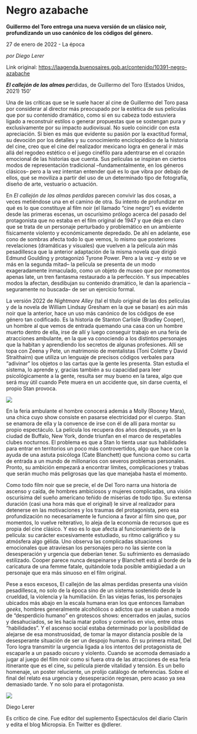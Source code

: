 # Negro azabache

**Guillermo del Toro entrega una nueva versión de un clásico noir, profundizando un uso canónico de los códigos del género.**

27 de enero de 2022 - La época

_por Diego Lerer_

Link original: https://laagenda.buenosaires.gob.ar/contenido/10391-negro-azabache



*****El callejón de las almas pe*****rdidas, de Guillermo del Toro (Estados Unidos, 2021) 150'




Una de las críticas que se le suele hacer al cine de Guillermo del Toro pasa por considerar al director más preocupado por la estética de sus películas que por su contenido dramático, como si en su cabeza todo estuviera ligado a reconstruir estilos o generar propuestas que se sostengan pura y exclusivamente por su impacto audiovisual. No suelo coincidir con esta apreciación. Si bien es más que evidente su pasión por la exactitud formal, su devoción por los detalles y su conocimiento enciclopédico de la historia del cine, creo que el cine del realizador mexicano logra en general ir más allá del regodeo estético o el juego cinéfilo para adentrarse en el corazón emocional de las historias que cuenta. Sus películas se inspiran en ciertos modos de representación tradicional –fundamentalmente, en los géneros clásicos– pero a la vez intentan entender qué es lo que vibra por debajo de ellos, qué se moviliza a partir del uso de un determinado tipo de fotografía, diseño de arte, vestuario o actuación.




En *El callejón de las almas perdidas* parecen convivir las dos cosas, a veces metiéndose una en el camino de otra. Su intento de profundizar en qué es lo que constituye al film noir (el llamado “cine negro”) es evidente desde las primeras escenas, un oscurísimo prólogo acerca del pasado del protagonista que no estaba en el film original de 1947 y que deja en claro que se trata de un personaje perturbado y problemático en un ambiente físicamente violento y económicamente depredado. De ahí en adelante, ese cono de sombras afecta todo lo que vemos, lo mismo que posteriores revelaciones (dramáticas y visuales) que vuelven a la película aún más pesadillesca que la anterior adaptación de la misma novela que dirigió Edmund Goulding y protagonizó Tyrone Power. Pero a la vez –y esto se ve más en la segunda mitad– la película se presenta de un modo exageradamente inmaculado, como un objeto de museo que por momentos apenas late, un tren fantasma restaurado a la perfección. Y sus impecables modos la afectan, desdibujan su contenido dramático, le dan la apariencia –seguramente no buscada– de ser un ejercicio formal.




La versión 2022 de *Nightmare Alley* (tal el título original de las dos películas y de la novela de William Lindsay Gresham en la que se basan) es aún más noir que la anterior, hace un uso más canónico de los códigos de ese género tan codificado. Es la historia de Stanton Carlisle (Bradley Cooper), un hombre al que vemos de entrada quemando una casa con un hombre muerto dentro de ella, irse de allí y luego conseguir trabajo en una feria de atracciones ambulante, en la que va conociendo a los distintos personajes que la habitan y aprendiendo los secretos de algunas profesiones. Allí se topa con Zeena y Pete, un matrimonio de mentalistas (Toni Colette y David Straithairn) que utiliza un lenguaje de precisos códigos verbales para “adivinar” los objetos o las cartas que la gente les presenta. Stan estudia el sistema, lo aprende y, gracias también a su capacidad para leer psicológicamente a la gente, resulta ser muy bueno en la tarea, algo que será muy útil cuando Pete muera en un accidente que, sin darse cuenta, el propio Stan provoca.




![](https://cdn.feater.me/files/images/138699/d664f204-57ff-492c-87a0-c8cc8423a397.jpg)




En la feria ambulante el hombre conocerá además a Molly (Rooney Mara), una chica cuyo show consiste en pasarse electricidad por el cuerpo. Stan se enamora de ella y la convence de irse con él de allí para montar su propio espectáculo. La película los recupera dos años después, ya en la ciudad de Buffalo, New York, donde triunfan en el marco de respetables clubes nocturnos. El problema es que a Stan lo tienta usar sus habilidades para entrar en territorios un poco más controvertidos, algo que hace con la ayuda de una astuta psicóloga (Cate Blanchett) que funciona como su carta de entrada a un mundo de millonarios con severos problemas personales. Pronto, su ambición empezará a encontrar límites, complicaciones y trabas que serán mucho más peligrosas que las que manejaba hasta el momento.




Como todo film noir que se precie, el de Del Toro narra una historia de ascenso y caída, de hombres ambiciosos y mujeres complicadas, una visión oscurísima del sueño americano teñido de miserias de todo tipo. Su extensa duración (casi una hora más que el original) le sirve al realizador para detenerse en las motivaciones y los traumas del protagonista, pero esa profundización no necesariamente le funciona a favor al film sino que, por momentos, lo vuelve reiterativo, lo aleja de la economía de recursos que es propia del cine clásico. Y eso es lo que afecta al funcionamiento de la película: su carácter excesivamente estudiado, su ritmo caligráfico y su atmósfera algo gélida. Uno observa las complicadas situaciones emocionales que atraviesan los personajes pero no las siente con la desesperación y urgencia que deberían tener. Su sufrimiento es demasiado estilizado. Cooper parece nunca despeinarse y Blanchett está al borde de la caricatura de una femme fatale, quitándole toda posible ambigüedad a un personaje que era más sinuoso en el film original.




Pese a esos excesos, El callejón de las almas perdidas presenta una visión pesadillesca, no solo de la época sino de un sistema sostenido desde la crueldad, la violencia y la humillación. En las viejas ferias, los personajes ubicados más abajo en la escala humana eran los que entonces llamaban *geeks*, hombres generalmente alcohólicos o adictos que se usaban a modo de “desperdicio humano” en grotescos shows: encerrados en jaulas, sucios y desahuciados, se les hacía matar pollos y comerlos en vivo, entre otras “habilidades”. Y el ascenso social estaba determinado por la posibilidad de alejarse de esa monstruosidad, de tomar la mayor distancia posible de la desesperante situación de ser un despojo humano. En su primera mitad, Del Toro logra transmitir la urgencia ligada a los intentos del protagonista de escaparle a un pasado oscuro y violento. Cuando se acomoda demasiado a jugar al juego del film noir como si fuera otra de las atracciones de esa feria itinerante que es el cine, su película pierde vitalidad y tensión. Es un bello homenaje, un poster reluciente, un prolijo catálogo de referencias. Sobre el final del relato esa urgencia y desesperación regresan, pero acaso ya sea demasiado tarde. Y no solo para el protagonista.




[![](https://img.youtube.com/vi/Mo-NAWxJuDI/0.jpg)](https://www.youtube.com/watch?v=Mo-NAWxJuDI)




Diego Lerer




Es crítico de cine. Fue editor del suplemento Espectáculos del diario Clarín y edita el blog Micropsia. En Twitter es @dlerer.



